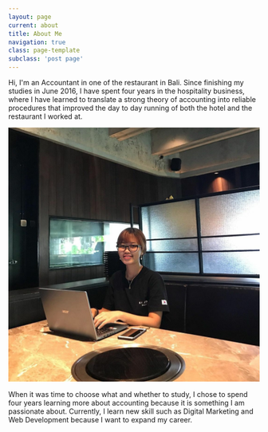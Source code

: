 ```yaml
---
layout: page
current: about
title: About Me
navigation: true
class: page-template
subclass: 'post page'
---
```


Hi, I'm an Accountant in one of the restaurant in Bali. Since finishing my studies in June 2016, I have spent four years in the hospitality business, where I have learned to translate a strong theory of accounting into reliable procedures that improved the day to day running of both the hotel and the restaurant I worked at.

![At The Restaurant I'm Working At](/assets/images/shina-sijin.jpg)

When it was time to choose what and whether to study, I chose to spend four years learning more about accounting because it is something I am passionate about. Currently, I learn new skill such as Digital Marketing and Web Development because I want to expand my career.


